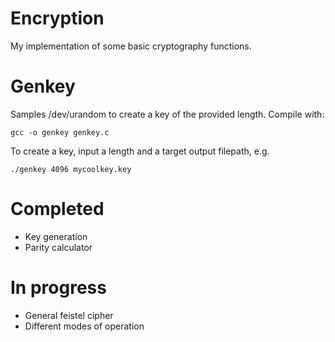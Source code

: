 # Encryption
My implementation of some basic cryptography functions.

# Genkey
Samples /dev/urandom to create a key of the provided length. Compile with:

    gcc -o genkey genkey.c

To create a key, input a length and a target output filepath, e.g.

    ./genkey 4096 mycoolkey.key
    
# Completed
*   Key generation
*   Parity calculator

# In progress
*   General feistel cipher
*   Different modes of operation
